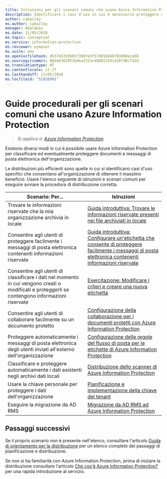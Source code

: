 ```yaml
---
title: Istruzioni per gli scenari comuni che usano Azure Information Protection.
description: Identificare i casi d'uso in cui è necessario proteggere e classificare i dati dell'organizzazione usando Azure Information Protection.
author: cabailey
ms.author: cabailey
manager: mbaldwin
ms.date: 11/05/2018
ms.topic: conceptual
ms.service: information-protection
ms.reviewer: eymanor
ms.suite: ems
ms.openlocfilehash: d537453395657309fe3f37d65b66b783890acdd8
ms.sourcegitcommit: 80de8762953bdea2553c48b02259cd107d0c71dd
ms.translationtype: HT
ms.contentlocale: it-IT
ms.lasthandoff: 11/05/2018
ms.locfileid: "51026991"
---
```

# <a name="how-to-guides-for-common-scenarios-that-use-azure-information-protection"></a>Guide procedurali per gli scenari comuni che usano Azure Information Protection

>*Si applica a: [Azure Information Protection](https://azure.microsoft.com/pricing/details/information-protection)*

Esistono diversi modi in cui è possibile usare Azure Information Protection per classificare ed eventualmente proteggere documenti e messaggi di posta elettronica dell'organizzazione. 

Le distribuzioni più efficienti sono quelle in cui si identificano casi d'uso specifici che consentano all'organizzazione di ottenere il massimo beneficio. Usare l'elenco seguente di istruzioni e scenari comuni per eseguire avviare la procedura di distribuzione corretta.



|Scenario: Per...|Istruzioni|
|----------------|---------------|
|Trovare le informazioni riservate che la mia organizzazione archivia in locale|[Guida introduttiva: Trovare le informazioni riservate presenti nei file archiviati in locale](quickstart-findsensitiveinfo.md)|
|Consentire agli utenti di proteggere facilmente i messaggi di posta elettronica contenenti informazioni riservate|[Guida introduttiva: Configurare un'etichetta che consente di proteggere facilmente i messaggi di posta elettronica contenenti informazioni riservate](quickstart-label-dnf-protectedemail.md)|
|Consentire agli utenti di classificare i dati nel momento in cui vengono creati o modificati e proteggerli se contengono informazioni riservate| [Esercitazione: Modificare i criteri e creare una nuova etichetta](infoprotect-quick-start-tutorial.md)|
|Consentire agli utenti di collaborare facilmente su un documento protetto|[Configurazione della collaborazione per i documenti protetti con Azure Information Protection](secure-collaboration-documents.md)|
|Proteggere automaticamente i messaggi di posta elettronica degli utenti inviati all'esterno dell'organizzazione| [Configurazione delle regole del flusso di posta per le etichette di Azure Information Protection](configure-exo-rules.md)
|Classificare e proteggere automaticamente i dati esistenti negli archivi dati locali|[Distribuzione dello scanner di Azure Information Protection](deploy-aip-scanner.md)|
|Usare la chiave personale per proteggere i dati dell'organizzazione| [Pianificazione e implementazione della chiave del tenant](plan-implement-tenant-key.md)|
|Eseguire la migrazione da AD RMS|[Migrazione da AD RMS ad Azure Information Protection](migrate-from-ad-rms-to-azure-rms.md)|

## <a name="next-steps"></a>Passaggi successivi

Se il proprio scenario non è presente nell'elenco, consultare l'articolo [Guida di orientamento per la distribuzione](deployment-roadmap.md) per un elenco completo dei passaggi di pianificazione e distribuzione.

Se non si ha familiarità con Azure Information Protection, prima di iniziare la distribuzione consultare l'articolo [Che cos'è Azure Information Protection?](what-is-information-protection.md) per una rapida introduzione al servizio.
